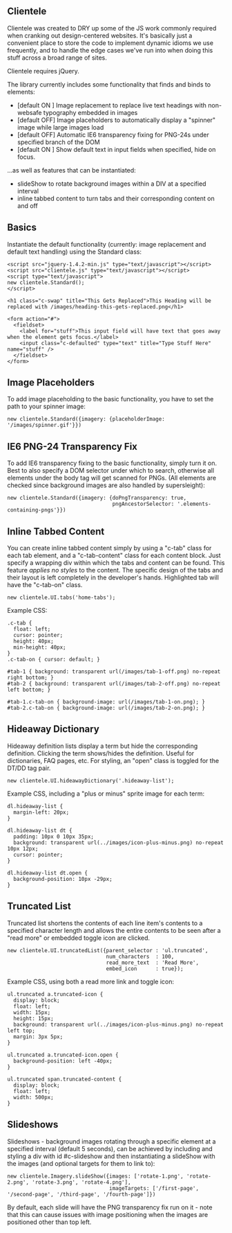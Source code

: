 Clientele
---------

Clientele was created to DRY up some of the JS work commonly required when cranking out design-centered websites. 
It's basically just a convenient place to store the code to implement dynamic idioms we use frequently, and to handle the 
edge cases we've run into when doing this stuff across a broad range of sites.

Clientele requires jQuery.

The library currently includes some functionality that finds and binds to elements:

  * [default ON ] Image replacement to replace live text headings with non-websafe typography embedded in images
  * [default OFF] Image placeholders to automatically display a "spinner" image while large images load
  * [default OFF] Automatic IE6 transparency fixing for PNG-24s under specified branch of the DOM
  * [default ON ] Show default text in input fields when specified, hide on focus.

...as well as features that can be instantiated:

  * slideShow to rotate background images within a DIV at a specified interval
  * inline tabbed content to turn tabs and their corresponding content on and off
  
Basics
------

Instantiate the default functionality (currently: image replacement and default text handling) using the Standard class:

    <script src="jquery-1.4.2-min.js" type="text/javascript"></script>
    <script src="clientele.js" type="text/javascript"></script>
    <script type="text/javascript"> 
    new clientele.Standard();
    </script>

    <h1 class="c-swap" title="This Gets Replaced">This Heading will be replaced with /images/heading-this-gets-replaced.png</h1>

    <form action="#">
      <fieldset>
        <label for="stuff">This input field will have text that goes away when the element gets focus.</label>
        <input class="c-defaulted" type="text" title="Type Stuff Here" name="stuff" />
      </fieldset>
    </form>

Image Placeholders
------------------

To add image placeholding to the basic functionality, you have to set the path to your spinner image:

    new clientele.Standard({imagery: {placeholderImage: '/images/spinner.gif'}})


IE6 PNG-24 Transparency Fix
---------------------------

To add IE6 transparency fixing to the basic functionality, simply turn it on.  Best to also specify a DOM selector under which 
to search, otherwise all elements under the body tag will get scanned for PNGs.  (All elements are checked since background images
are also handled by supersleight):

    new clientele.Standard({imagery: {doPngTransparency: true,
                                      pngAncestorSelector: '.elements-containing-pngs'}})

Inline Tabbed Content
---------------------
You can create inline tabbed content simply by using a "c-tab" class for each tab element, and a "c-tab-content" class for each content block. Just specify a wrapping div within which the tabs and content can be found.  This feature *applies no styles* to the content.  The specific design of the tabs and their layout is left completely in the developer's hands. Highlighted tab will have the "c-tab-on" class.

    new clientele.UI.tabs('home-tabs');

Example CSS:

    .c-tab {
      float: left;
      cursor: pointer;
      height: 40px;
      min-height: 40px;
    }
    .c-tab-on { cursor: default; }

    #tab-1 { background: transparent url(/images/tab-1-off.png) no-repeat right bottom; }
    #tab-2 { background: transparent url(/images/tab-2-off.png) no-repeat left bottom; }

    #tab-1.c-tab-on { background-image: url(/images/tab-1-on.png); }
    #tab-2.c-tab-on { background-image: url(/images/tab-2-on.png); }


Hideaway Dictionary
-------------------
Hideaway definition lists display a term but hide the corresponding definition. Clicking the term shows/hides the definition. Useful for dictionaries, FAQ pages, etc. For styling, an "open" class is toggled for the DT/DD tag pair.

    new clientele.UI.hideawayDictionary('.hideaway-list');

Example CSS, including a "plus or minus" sprite image for each term:

    dl.hideaway-list {
      margin-left: 20px;
    }

    dl.hideaway-list dt {
      padding: 10px 0 10px 35px;
      background: transparent url(../images/icon-plus-minus.png) no-repeat 10px 12px;
      cursor: pointer;
    }

    dl.hideaway-list dt.open {
      background-position: 10px -29px;
    }

Truncated List
--------------
Truncated list shortens the contents of each line item's contents to a specified character length and allows the entire contents to be seen after a "read more" or embedded toggle icon are clicked.

    new clientele.UI.truncatedList({parent_selector : 'ul.truncated',
                                    num_characters  : 100, 
                                    read_more_text  : 'Read More',
                                    embed_icon      : true});

Example CSS, using both a read more link and toggle icon:

    ul.truncated a.truncated-icon {
      display: block;
      float: left;
      width: 15px;
      height: 15px;
      background: transparent url(../images/icon-plus-minus.png) no-repeat left top;
      margin: 3px 5px;
    }

    ul.truncated a.truncated-icon.open {
      background-position: left -40px;
    }

    ul.truncated span.truncated-content {
      display: block;
      float: left;
      width: 500px;
    }



Slideshows
----------

Slideshows - background images rotating through a specific element at a specified interval (default 5 seconds), can be achieved by including and styling a div with id #c-slideshow and then instantiating a slideShow with the images (and optional targets for them to link to):

    new clientele.Imagery.slideShow({images: ['rotate-1.png', 'rotate-2.png', 'rotate-3.png', 'rotate-4.png'],
                                     imageTargets: ['/first-page', '/second-page', '/third-page', '/fourth-page']})

By default, each slide will have the PNG transparency fix run on it - note that this can cause issues with image positioning when the images are positioned other than top left.
